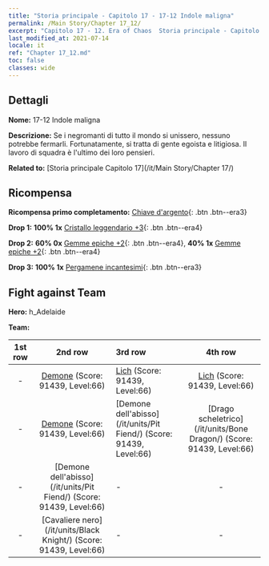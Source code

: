 ```yaml
---
title: "Storia principale - Capitolo 17 - 17-12 Indole maligna"
permalink: /Main Story/Chapter 17_12/
excerpt: "Capitolo 17 - 12. Era of Chaos  Storia principale - Capitolo 17_12. 17-12 Indole maligna"
last_modified_at: 2021-07-14
locale: it
ref: "Chapter 17_12.md"
toc: false
classes: wide
---
```


## Dettagli

 **Nome:** 17-12 Indole maligna

 **Descrizione:** Se i negromanti di tutto il mondo si unissero, nessuno potrebbe fermarli. Fortunatamente, si tratta di gente egoista e litigiosa. Il lavoro di squadra è l'ultimo dei loro pensieri.

 **Related to:** [Storia principale Capitolo 17](/it/Main Story/Chapter 17/)

## Ricompensa

 **Ricompensa primo completamento:** [Chiave d'argento](/ItemsIT/con_693/){: .btn .btn--era3}

 **Drop 1:** **100% 1x** [Cristallo leggendario +3](/ItemsIT/mat_59/){: .btn .btn--era4}

 **Drop 2:** **60% 0x** [Gemme epiche +2](/ItemsIT/mat_51/){: .btn .btn--era4}, **40% 1x** [Gemme epiche +2](/ItemsIT/mat_51/){: .btn .btn--era4}

 **Drop 3:** **100% 1x** [Pergamene incantesimi](/ItemsIT/con_694/){: .btn .btn--era3}


## Fight against Team
 **Hero:** h_Adelaide

 **Team:**


  | 1st row | 2nd row | 3rd row | 4th row |
  |:----:|:----:|:----|:----:|
  | - | [Demone](/it/units/Demon/) (Score: 91439, Level:66)  | [Lich](/it/units/Lich/) (Score: 91439, Level:66)  | [Lich](/it/units/Lich/) (Score: 91439, Level:66)  |
  | - | [Demone](/it/units/Demon/) (Score: 91439, Level:66)  | [Demone dell'abisso](/it/units/Pit Fiend/) (Score: 91439, Level:66)  | [Drago scheletrico](/it/units/Bone Dragon/) (Score: 91439, Level:66)  |
  | - | [Demone dell'abisso](/it/units/Pit Fiend/) (Score: 91439, Level:66)  | - | - |
  | - | [Cavaliere nero](/it/units/Black Knight/) (Score: 91439, Level:66)  | - | - |


